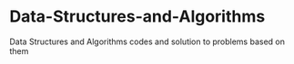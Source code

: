 # Data-Structures-and-Algorithms
Data Structures and Algorithms codes and solution to problems based on them 
